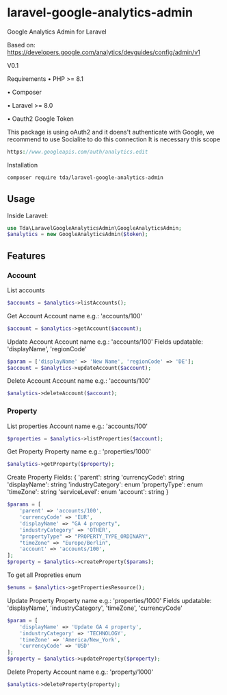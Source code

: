 # laravel-google-analytics-admin
Google Analytics Admin for Laravel

Based on: https://developers.google.com/analytics/devguides/config/admin/v1

V0.1

Requirements
•  PHP >= 8.1

•  Composer

•  Laravel >= 8.0

•  Oauth2 Google Token

This package is using oAuth2 and it doens't authenticate with Google, we recommend to use Socialite to do this connection
It is necessary this scope 
```php
https://www.googleapis.com/auth/analytics.edit
```

Installation
```bash
composer require tda/laravel-google-analytics-admin
```

## Usage
Inside Laravel:

```php
use Tda\LaravelGoogleAnalyticsAdmin\GoogleAnalyticsAdmin;
$analytics = new GoogleAnalyticsAdmin($token);
```

## Features

### Account

List accounts
```php
$accounts = $analytics->listAccounts();
```

Get Account
Account name e.g.: 'accounts/100'
```php
$account = $analytics->getAccount($account);
```

Update Account
Account name e.g.: 'accounts/100'
Fields updatable: 'displayName', 'regionCode'
```php
$param = ['displayName' => 'New Name', 'regionCode' => 'DE'];
$account = $analytics->updateAccount($account);
```

Delete Account
Account name e.g.: 'accounts/100'
```php
$analytics->deleteAccount($account);
```

### Property

List properties
Account name e.g.: 'accounts/100'
```php
$properties = $analytics->listProperties($account);
```

Get Property
Property name e.g.: 'properties/1000'
```php
$analytics->getProperty($property);
```

Create Property
Fields: 
{
    'parent': string
    'currencyCode': string
    'displayName': string
    'industryCategory': enum
    'propertyType': enum
    'timeZone': string
    'serviceLevel': enum
    'account': string
}
```php
$params = [
    'parent' => 'accounts/100',
    'currencyCode' => 'EUR',
    'displayName' => "GA 4 property",
    'industryCategory' => 'OTHER',
    "propertyType" => "PROPERTY_TYPE_ORDINARY",
    "timeZone" => "Europe/Berlin",
    'account' => 'accounts/100',
];
$property = $analytics->createProperty($params);
```
To get all Propreties enum
```php
$enums = $analytics->getPropertiesResource();
```

Update Property
Property name e.g.: 'properties/1000'
Fields updatable: 'displayName', 'industryCategory', 'timeZone', 'currencyCode'
```php
$param = [
    'displayName' => 'Update GA 4 property', 
    'industryCategory' => 'TECHNOLOGY', 
    'timeZone' => 'America/New_York', 
    'currencyCode' => 'USD'
];
$property = $analytics->updateProperty($property);
```

Delete Property
Account name e.g.: 'property/1000'
```php
$analytics->deleteProperty(property);
```

